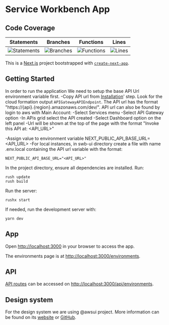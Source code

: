 # Service Workbench App

## Code Coverage

| Statements | Branches | Functions | Lines |
| --------------------------- | ----------------------- | ------------------------- | ----------------- |
| ![Statements](https://img.shields.io/badge/statements-Unknown%25-brightgreen.svg?style=flat) | ![Branches](https://img.shields.io/badge/branches-Unknown%25-brightgreen.svg?style=flat) | ![Functions](https://img.shields.io/badge/functions-Unknown%25-brightgreen.svg?style=flat) | ![Lines](https://img.shields.io/badge/lines-Unknown%25-brightgreen.svg?style=flat) |

This is a [Next.js](https://nextjs.org/) project bootstrapped with [`create-next-app`](https://github.com/vercel/next.js/tree/canary/packages/create-next-app).

## Getting Started

In order to run the application We need to setup the base API Url environment variable first.
-Copy API url from [Installation](../swb-reference/SETUP_v2p1.md##deploy-the-code)' step.
Look for the cloud formation output `APIGatewayAPIEndpoint`. The API url has the format "https://{api}.{region}.amazonaws.com/dev/".
API url can also be found by login to aws with Main Account:
    -Select Services menu 
    -Select API Gateway option
    -In APis grid select the API created
    -Select Dashboard option on the left panel
    -Url will be shown at the top of the page with the format "Invoke this API at: <API_URL>"

-Assign value to environment variable NEXT_PUBLIC_API_BASE_URL=<API_URL>
-For local instances, in swb-ui directory create a file with name .env.local containing the API url variable with the format:
```
NEXT_PUBLIC_API_BASE_URL="<API_URL>"
```




In the project directory, ensure all dependencies are installed. Run:
```
rush update
rush build
```
Run the server:

```
rushx start
```

If needed, run the development server with:
```
yarn dev
```

## App

Open [http://localhost:3000](http://localhost:3000) in your browser to access the app.

The environments page is at [http://localhost:3000/environments](http://localhost:3000/environments).

## API

[API routes](https://nextjs.org/docs/api-routes/introduction) can be accessed on [http://localhost:3000/api/environments](http://localhost:3000/api/environments).


## Design system

For the design system we are using @awsui project. More information can be found on its [website](https://polaris.a2z.com) or [GitHub](https://github.com/aws/awsui-documentation).
